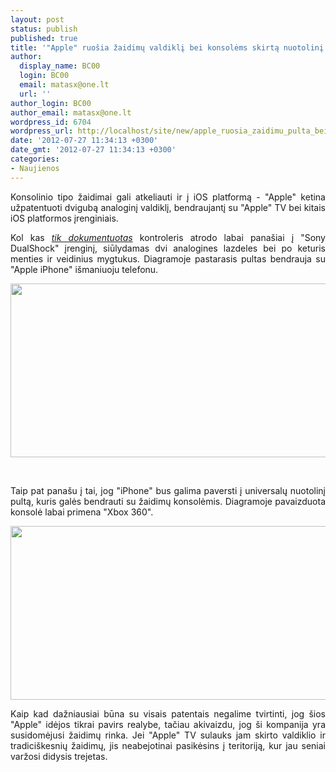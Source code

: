 ```yaml
---
layout: post
status: publish
published: true
title: '"Apple" ruošia žaidimų valdiklį bei konsolėms skirtą nuotolinį pultą'
author:
  display_name: BC00
  login: BC00
  email: matasx@one.lt
  url: ''
author_login: BC00
author_email: matasx@one.lt
wordpress_id: 6704
wordpress_url: http://localhost/site/new/apple_ruosia_zaidimu_pulta_bei_konsolems_skirta_nuotolini_pulta/
date: '2012-07-27 11:34:13 +0300'
date_gmt: '2012-07-27 11:34:13 +0300'
categories:
- Naujienos
---
```

<p style="text-align: justify;">
	Konsolinio tipo žaidimai gali atkeliauti ir į iOS platformą - &quot;Apple&quot; ketina užpatentuoti dvigubą analoginį valdiklį, bendraujantį su &quot;Apple&quot; TV bei kitais iOS platformos įrenginiais.</p>
<p style="text-align: justify;">
	Kol kas <a href="http://www.shacknews.com/article/75001/apple-patents-game-controller-and-console-remote"><em>tik dokumentuotas</em></a> kontroleris atrodo labai pana&scaron;iai į &quot;Sony DualShock&quot; įrenginį, siūlydamas dvi analogines lazdeles bei po keturis menties ir veidinius mygtukus. Diagramoje pastarasis pultas bendrauja su &quot;Apple iPhone&quot; i&scaron;maniuoju telefonu.</p>
<p style="text-align: justify;">
	<img alt="" src="http://technews.lt/userfiles/appleps3patent2_22877_nphd.jpg" style="width: 520px; height: 278px;" /></p>
<p style="text-align: justify;">
	&nbsp;</p>
<p style="text-align: justify;">
	Taip pat pana&scaron;u į tai, jog &quot;iPhone&quot; bus galima paversti į universalų nuotolinį pultą, kuris galės bendrauti su žaidimų konsolėmis. Diagramoje pavaizduota konsolė labai primena &quot;Xbox 360&quot;.</p>
<p style="text-align: justify;">
	<img alt="" src="http://technews.lt/userfiles/appleps3patent3_22877_nphd.jpg" style="width: 520px; height: 278px;" /></p>
<p style="text-align: justify;">
	Kaip kad dažniausiai būna su visais patentais negalime tvirtinti, jog &scaron;ios &quot;Apple&quot; idėjos tikrai pavirs realybe, tačiau akivaizdu, jog &scaron;i kompanija yra susidomėjusi žaidimų rinka. Jei &quot;Apple&quot; TV sulauks jam skirto valdiklio ir tradici&scaron;kesnių žaidimų, jis neabejotinai pasikėsins į teritoriją, kur jau seniai varžosi didysis trejetas.</p>
